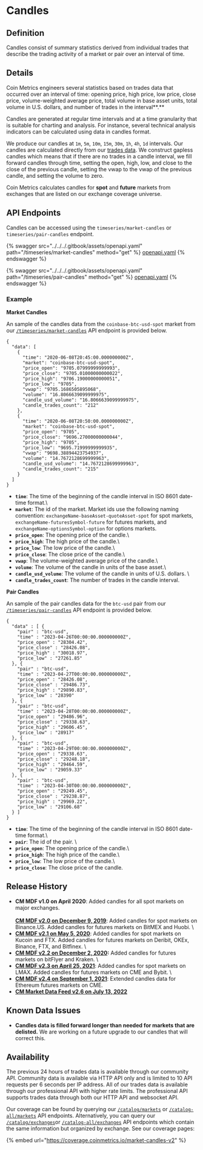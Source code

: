 # Candles

## **Definition**

Candles consist of summary statistics derived from individual trades that describe the trading activity of a market or pair over an interval of time.

## **Details**

Coin Metrics engineers several statistics based on trades data that occurred over an interval of time: opening price, high price, low price, close price, volume-weighted average price, total volume in base asset units, total volume in U.S. dollars, and number of trades in the interval\*\*.\*\*

Candles are generated at regular time intervals and at a time granularity that is suitable for charting and analysis. For instance, several technical analysis indicators can be calculated using data in candles format.

We produce our candles at `1m`, `5m`, `10m`, `15m`, `30m`, `1h`, `4h`, `1d` intervals. Our candles are calculated directly from our [trades data](../trades/market-trades.md). We construct gapless candles which means that if there are no trades in a candle interval, we fill forward candles through time, setting the open, high, low, and close to the close of the previous candle, setting the vwap to the vwap of the previous candle, and setting the volume to zero.

Coin Metrics calculates candles for **spot** and **future** markets from exchanges that are listed on our exchange coverage universe.

## API Endpoints

Candles can be accessed using the `timeseries/market-candles` or `timeseries/pair-candles` endpoint.

{% swagger src="../../../.gitbook/assets/openapi.yaml" path="/timeseries/market-candles" method="get" %}
[openapi.yaml](../../../.gitbook/assets/openapi.yaml)
{% endswagger %}

{% swagger src="../../../.gitbook/assets/openapi.yaml" path="/timeseries/pair-candles" method="get" %}
[openapi.yaml](../../../.gitbook/assets/openapi.yaml)
{% endswagger %}

### Example

**Market Candles**

An sample of the candles data from the `coinbase-btc-usd-spot` market from our [`/timeseries/market-candles`](https://docs.coinmetrics.io/api/v4/#operation/getTimeseriesMarketCandles) API endpoint is provided below.

```
{
  "data": [
    {
      "time": "2020-06-08T20:45:00.000000000Z",
      "market": "coinbase-btc-usd-spot",
      "price_open": "9705.07999999999993",
      "price_close": "9705.01000000000022",
      "price_high": "9706.19000000000051",
      "price_low": "9705",
      "vwap": "9705.1686505895068",
      "volume": "16.8066639099999975",
      "candle_usd_volume": "16.8066639099999975",
      "candle_trades_count": "212"
    },
    {
      "time": "2020-06-08T20:50:00.000000000Z",
      "market": "coinbase-btc-usd-spot",
      "price_open": "9705",
      "price_close": "9696.27000000000044",
      "price_high": "9705",
      "price_low": "9695.71999999999935",
      "vwap": "9698.38894423754937",
      "volume": "14.7672128699999963",
      "candle_usd_volume": "14.7672128699999963",
      "candle_trades_count": "215"
    }
  ]
}
```

* **`time`**: The time of the beginning of the candle interval in ISO 8601 date-time format.\\
* **`market`**: The id of the market. Market ids use the following naming convention: `exchangeName-baseAsset-quoteAsset-spot` for spot markets, `exchangeName-futuresSymbol-future` for futures markets, and `exchangeName-optionsSymbol-option` for options markets.
* **`price_open`**: The opening price of the candle.\\
* **`price_high`**: The high price of the candle.\\
* **`price_low`**: The low price of the candle.\\
* **`price_close`**: The close price of the candle.\\
* **`vwap`**: The volume-weighted average price of the candle.\\
* **`volume`**: The volume of the candle in units of the base asset.\\
* **`candle_usd_volume`**: The volume of the candle in units of U.S. dollars. \\
* **`candle_trades_count`**: The number of trades in the candle interval.

**Pair Candles**

An sample of the pair candles data for the `btc-usd` pair from our [`/timeseries/pair-candles`](https://docs.coinmetrics.io/api/v4/#tag/Timeseries/operation/getTimeseriesPairCandles) API endpoint is provided below.

```
{
  "data" : [ {
    "pair" : "btc-usd",
    "time" : "2023-04-26T00:00:00.000000000Z",
    "price_open" : "28304.42",
    "price_close" : "28426.08",
    "price_high" : "30018.97",
    "price_low" : "27261.85"
  }, {
    "pair" : "btc-usd",
    "time" : "2023-04-27T00:00:00.000000000Z",
    "price_open" : "28426.08",
    "price_close" : "29486.73",
    "price_high" : "29890.83",
    "price_low" : "28390"
  }, {
    "pair" : "btc-usd",
    "time" : "2023-04-28T00:00:00.000000000Z",
    "price_open" : "29486.96",
    "price_close" : "29338.63",
    "price_high" : "29606.45",
    "price_low" : "28917"
  }, {
    "pair" : "btc-usd",
    "time" : "2023-04-29T00:00:00.000000000Z",
    "price_open" : "29338.63",
    "price_close" : "29248.18",
    "price_high" : "29464.59",
    "price_low" : "29059.33"
  }, {
    "pair" : "btc-usd",
    "time" : "2023-04-30T00:00:00.000000000Z",
    "price_open" : "29249.45",
    "price_close" : "29238.87",
    "price_high" : "29969.22",
    "price_low" : "29106.68"
  } ]
}
```

* **`time`**: The time of the beginning of the candle interval in ISO 8601 date-time format.\\
* **`pair`**: The id of the pair. \\
* **`price_open`**: The opening price of the candle.\\
* **`price_high`**: The high price of the candle.\\
* **`price_low`**: The low price of the candle.\\
* **`price_close`**: The close price of the candle.

## **Release History**

* **CM MDF v1.0 on April 2020**: Added candles for all spot markets on major exchanges.\
  \
  [**CM MDF v2.0 on December 9, 2019**](https://coinmetrics.io/release-of-cm-market-data-feed-version-2-0/): Added candles for spot markets on Binance.US. Added candles for futures markets on BitMEX and Huobi. \\
* [**CM MDF v2.1 on May 5, 2020**](https://coinmetrics.io/market-data-feed-v2-1-release-notes/): Added candles for spot markets on Kucoin and FTX. Added candles for futures markets on Deribit, OKEx, Binance, FTX, and Bitfinex. \\
* [**CM MDF v2.2 on December 2, 2020**](https://coinmetrics.io/cm-market-data-feed-futures-data-expansion/)**:** Added candles for futures markets on bitFlyer and Kraken. \\
* [**CM MDF v2.3 on April 25, 2021**](https://coinmetrics.io/cm-market-data-feed-v2-3-release-notes/): Added candles for spot markets on LMAX. Added candles for futures markets on CME and Bybit. \\
* [**CM MDF v2.4 on September 1, 2021**](https://coinmetrics.io/cm-market-data-feed-v2-4-release-notes/): Extended candles data for Ethereum futures markets on CME.
* [**CM Market Data Feed v2.6 on July 13, 2022**](https://coinmetrics.io/cm-market-data-feed-v2-6-release-notes/)

## **Known Data Issues**

* **Candles data is filled forward longer than needed for markets that are delisted.** We are working on a future upgrade to our candles that will correct this.

## **Availability**

The previous 24 hours of trades data is available through our community API. Community data is available via HTTP API only and is limited to 10 API requests per 6 seconds per IP address. All of our trades data is available through our professional API with higher rate limits. The professional API supports trades data through both our HTTP API and websocket API.

Our coverage can be found by querying our [`/catalog/markets`](https://docs.coinmetrics.io/api/v4#operation/getCatalogMarkets) or [`/catalog-all/markets`](https://docs.coinmetrics.io/api/v4#operation/getCatalogAllMarkets) API endpoints. Alternatively, you can query our [`/catalog/exchanges`](https://docs.coinmetrics.io/api/v4#operation/getCatalogExchanges)or [`/catalog-all/exchanges`](https://docs.coinmetrics.io/api/v4#operation/getCatalogAllExchanges) API endpoints which contain the same information but organized by exchange. See our coverage pages:

{% embed url="https://coverage.coinmetrics.io/market-candles-v2" %}
